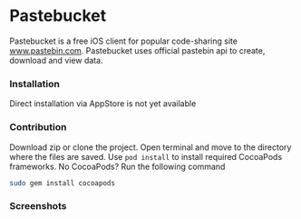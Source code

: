 # Pastebucket

Pastebucket is a free iOS client for popular code-sharing site www.pastebin.com. Pastebucket uses official pastebin api to create, download and view data.

### Installation

Direct installation via AppStore is not yet available

### Contribution

Download zip or clone the project. Open terminal and move to the directory where the files are saved. Use `pod install` to install required CocoaPods frameworks. No CocoaPods? Run the following command

```bash
sudo gem install cocoapods
```

### Screenshots